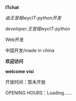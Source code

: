**ITchat**

*由王昱程wycIT-python开发*

*developer:王昱程wycIT-python*

Web开发

中国开发/made in china

**欢迎访问**

**welcome visi**

开放时间：暂未开放

OPENING HOURS：Loading......
